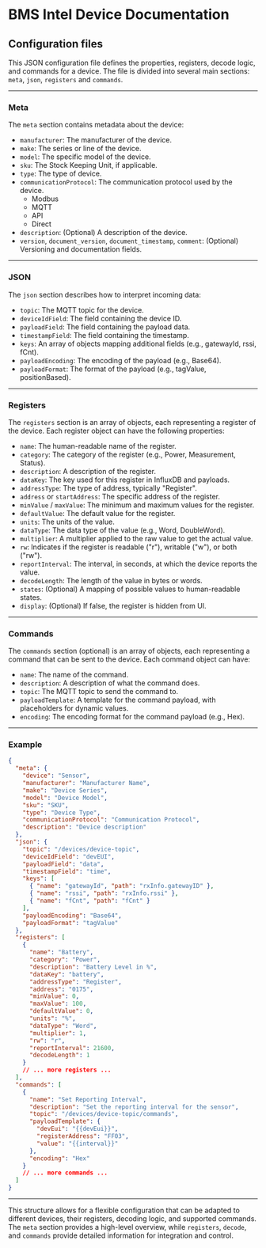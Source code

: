 # BMS Intel Device Documentation

## Configuration files

This JSON configuration file defines the properties, registers, decode logic, and commands for a device. The file is divided into several main sections: `meta`, `json`, `registers` and `commands`.

---

### Meta

The `meta` section contains metadata about the device:

- `manufacturer`: The manufacturer of the device.
- `make`: The series or line of the device.
- `model`: The specific model of the device.
- `sku`: The Stock Keeping Unit, if applicable.
- `type`: The type of device.
- `communicationProtocol`: The communication protocol used by the device.
  - Modbus
  - MQTT
  - API
  - Direct
- `description`: (Optional) A description of the device.
- `version`, `document_version`, `document_timestamp`, `comment`: (Optional) Versioning and documentation fields.

---

### JSON

The `json` section describes how to interpret incoming data:

- `topic`: The MQTT topic for the device.
- `deviceIdField`: The field containing the device ID.
- `payloadField`: The field containing the payload data.
- `timestampField`: The field containing the timestamp.
- `keys`: An array of objects mapping additional fields (e.g., gatewayId, rssi, fCnt).
- `payloadEncoding`: The encoding of the payload (e.g., Base64).
- `payloadFormat`: The format of the payload (e.g., tagValue, positionBased).

---

### Registers

The `registers` section is an array of objects, each representing a register of the device. Each register object can have the following properties:

- `name`: The human-readable name of the register.
- `category`: The category of the register (e.g., Power, Measurement, Status).
- `description`: A description of the register.
- `dataKey`: The key used for this register in InfluxDB and payloads.
- `addressType`: The type of address, typically "Register".
- `address` or `startAddress`: The specific address of the register.
- `minValue` / `maxValue`: The minimum and maximum values for the register.
- `defaultValue`: The default value for the register.
- `units`: The units of the value.
- `dataType`: The data type of the value (e.g., Word, DoubleWord).
- `multiplier`: A multiplier applied to the raw value to get the actual value.
- `rw`: Indicates if the register is readable ("r"), writable ("w"), or both ("rw").
- `reportInterval`: The interval, in seconds, at which the device reports the value.
- `decodeLength`: The length of the value in bytes or words.
- `states`: (Optional) A mapping of possible values to human-readable states.
- `display`: (Optional) If false, the register is hidden from UI.

---

### Commands

The `commands` section (optional) is an array of objects, each representing a command that can be sent to the device. Each command object can have:

- `name`: The name of the command.
- `description`: A description of what the command does.
- `topic`: The MQTT topic to send the command to.
- `payloadTemplate`: A template for the command payload, with placeholders for dynamic values.
- `encoding`: The encoding format for the command payload (e.g., Hex).

---

### Example

```json
{
  "meta": {
    "device": "Sensor",
    "manufacturer": "Manufacturer Name",
    "make": "Device Series",
    "model": "Device Model",
    "sku": "SKU",
    "type": "Device Type",
    "communicationProtocol": "Communication Protocol",
    "description": "Device description"
  },
  "json": {
    "topic": "/devices/device-topic",
    "deviceIdField": "devEUI",
    "payloadField": "data",
    "timestampField": "time",
    "keys": [
      { "name": "gatewayId", "path": "rxInfo.gatewayID" },
      { "name": "rssi", "path": "rxInfo.rssi" },
      { "name": "fCnt", "path": "fCnt" }
    ],
    "payloadEncoding": "Base64",
    "payloadFormat": "tagValue"
  },
  "registers": [
    {
      "name": "Battery",
      "category": "Power",
      "description": "Battery Level in %",
      "dataKey": "battery",
      "addressType": "Register",
      "address": "0175",
      "minValue": 0,
      "maxValue": 100,
      "defaultValue": 0,
      "units": "%",
      "dataType": "Word",
      "multiplier": 1,
      "rw": "r",
      "reportInterval": 21600,
      "decodeLength": 1
    }
    // ... more registers ...
  ],
  "commands": [
    {
      "name": "Set Reporting Interval",
      "description": "Set the reporting interval for the sensor",
      "topic": "/devices/device-topic/commands",
      "payloadTemplate": {
        "devEui": "{{devEui}}",
        "registerAddress": "FF03",
        "value": "{{interval}}"
      },
      "encoding": "Hex"
    }
    // ... more commands ...
  ]
}
```

---

This structure allows for a flexible configuration that can be adapted to different devices, their registers, decoding logic, and supported commands. The `meta` section provides a high-level overview, while `registers`, `decode`, and `commands` provide detailed information for integration and control.
